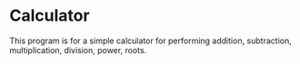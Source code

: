 # Calculator
This program is for a simple calculator for performing addition, subtraction, multiplication, division, power, roots.
